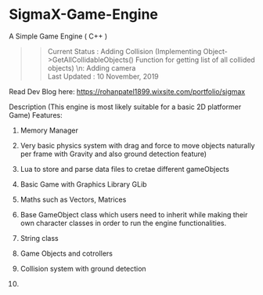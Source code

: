 # SigmaX-Game-Engine
A Simple Game Engine ( C++ )

>> Current Status : Adding Collision (Implementing Object->GetAllCollidableObjects() Function for getting list of all collided objects)
										\n: Adding camera  
>> Last Updated : 10 November, 2019

Read Dev Blog here: https://rohanpatel1899.wixsite.com/portfolio/sigmax

Description
(This engine is most likely suitable for a basic 2D platformer Game)
Features:

1) Memory Manager

2) Very basic physics system with drag and force to move objects naturally per frame with Gravity and also ground detection feature)

3) Lua to store and parse data files to cretae different gameObjects

4) Basic Game with Graphics Library GLib

5) Maths such as Vectors, Matrices

6) Base GameObject class which users need to inherit while making their own character classes in order to run the engine functionalities.

7) String class

8) Game Objects and cotrollers

9) Collision system with ground detection

10) 
